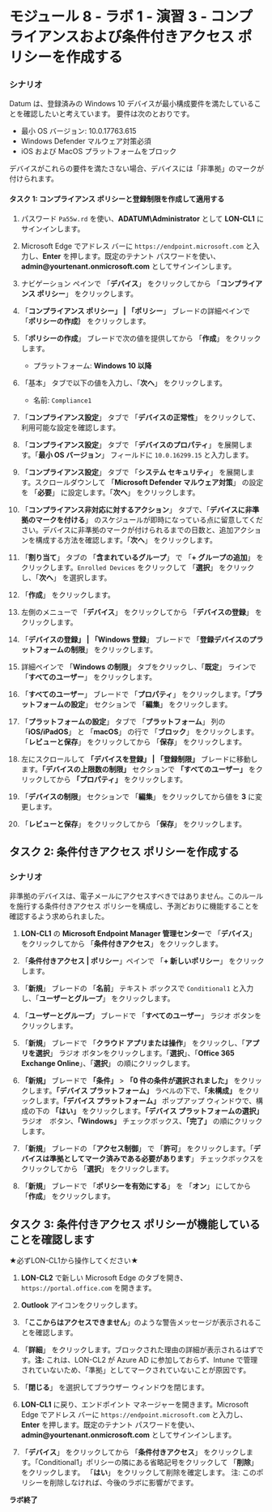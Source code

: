 # モジュール 8 - ラボ 1 - 演習 3 - コンプライアンスおよび条件付きアクセス ポリシーを作成する 

### シナリオ

Datum は、登録済みの Windows 10 デバイスが最小構成要件を満たしていることを確認したいと考えています。  要件は次のとおりです。

* 最小 OS バージョン: 10.0.17763.615
* Windows Defender マルウェア対策必須
* iOS および MacOS プラットフォームをブロック

デバイスがこれらの要件を満たさない場合、デバイスには「非準拠」のマークが付けられます。

#### タスク 1: コンプライアンス ポリシーと登録制限を作成して適用する

1.  パスワード `Pa55w.rd` を使い、**ADATUM\\Administrator** として **LON-CL1** にサインインします。 

2.  Microsoft Edge でアドレス バーに `https://endpoint.microsoft.com` と入力し、**Enter** を押します。既定のテナント パスワードを使い、**admin\@yourtenant.onmicrosoft.com** としてサインインします。

3.  ナビゲーション ペインで 「**デバイス**」 をクリックしてから 「**コンプライアンス ポリシー**」 をクリックします。

4.  「**コンプライアンス ポリシー」 | 「ポリシー**」 ブレードの詳細ペインで 「**ポリシーの作成｝** をクリックします。

5.  「**ポリシーの作成**」 ブレードで次の値を提供してから 「**作成**」 をクリックします。

    -  プラットフォーム: **Windows 10 以降**

6.  「基本」 タブで以下の値を入力し、「**次へ**」 をクリックします。

    -  名前: `Compliance1`

7.  「**コンプライアンス設定**」 タブで 「**デバイスの正常性**」 をクリックして、利用可能な設定を確認します。

8.  「**コンプライアンス設定**」 タブで 「**デバイスのプロパティ**」 を展開します。「**最小 OS バージョン**」 フィールドに `10.0.16299.15` と入力します。

9.  「**コンプライアンス設定**」 タブで 「**システム セキュリティ**」 を展開します。スクロールダウンして 
    「**Microsoft Defender マルウェア対策**」 の設定を 「**必要**」 に設定します。「**次へ**」 をクリックします。

10. 「**コンプライアンス非対応に対するアクション**」 タブで、「**デバイスに非準拠のマークを付ける**」 のスケジュールが即時になっている点に留意してください。デバイスに非準拠のマークが付けられるまでの日数と、追加アクションを構成する方法を確認します。「**次へ**」 をクリックします。 

11. 「**割り当て**」 タブの 「**含まれているグループ**」 で 「**+ グループの追加**」 をクリックします。`Enrolled Devices` をクリックして 「**選択**」 をクリックし、「**次へ**」 を選択します。

12. 「**作成**」 をクリックします。

13. 左側のメニューで 「**デバイス**」 をクリックしてから 「**デバイスの登録**」 をクリックします。

14. 「**デバイスの登録」 | 「Windows 登録**」 ブレードで 「**登録デバイスのプラットフォームの制限**」 をクリックします。

15. 詳細ペインで 「**Windows の制限**」 タブをクリックし、「**既定**」 ラインで 「**すべてのユーザー**」 をクリックします。
    
16. 「**すべてのユーザー**」 ブレードで 「**プロパティ**」 をクリックします。「**プラットフォームの設定**」 セクションで 「**編集**」 をクリックします。

17. 「**プラットフォームの設定**」 タブで 「**プラットフォーム**」 列の 「**iOS/iPadOS**」 と 「**macOS**」 の行で 「**ブロック**」 をクリックします。「**レビューと保存**」 をクリックしてから 「**保存**」 をクリックします。

18. 左にスクロールして **「デバイスを登録」 | 「登録制限」** ブレードに移動します。**「デバイスの上限数の制限」** セクションで **「すべてのユーザー」** をクリックしてから **「プロパティ」** をクリックします。

19. 「**デバイスの制限**」 セクションで 「**編集**」 をクリックしてから値を **3** に変更します。  

20. 「**レビューと保存**」 をクリックしてから 「**保存**」 をクリックします。


## タスク 2: 条件付きアクセス ポリシーを作成する

### シナリオ 

非準拠のデバイスは、電子メールにアクセスすべきではありません。このルールを施行する条件付きアクセス ポリシーを構成し、予測どおりに機能することを確認するよう求められました。


1.  **LON-CL1** の **Microsoft Endpoint Manager 管理センター**で 「**デバイス**」 をクリックしてから 「**条件付きアクセス**」 をクリックします。

2.  「**条件付きアクセス | ポリシー**」ペインで 「**+ 新しいポリシー**」 をクリックします。

3.  「**新規**」 ブレードの 「**名前**」 テキスト ボックスで `Conditional1` と入力し、「**ユーザーとグループ**」 をクリックします。

4.  「**ユーザーとグループ**」 ブレードで 「**すべてのユーザー**」 ラジオ ボタンをクリックします。

5.  「**新規**」 ブレードで 「**クラウド アプリまたは操作**」 をクリックし、「**アプリを選択**」 ラジオ ボタンをクリックします。「**選択**」、「**Office 365 Exchange Online**」、「**選択**」 の順にクリックします。

6.  **「新規」** ブレードで **「条件」**  >  **「0 件の条件が選択されました」** をクリックします。**「デバイス プラットフォーム」** ラベルの下で、**「未構成」** をクリックします。**「デバイス プラットフォーム」** ポップアップ ウィンドウで、構成の下の **「はい」** をクリックします。**「デバイス プラットフォームの選択」** ラジオ　ボタン、**「Windows」** チェックボックス、**「完了」** の順にクリックします。

7.  「**新規**」 ブレードの 「**アクセス制御**」 で 「**許可**」 をクリックします。「**デバイスは準拠としてマーク済みである必要があります**」 チェックボックスをクリックしてから 「**選択**」 をクリックします。

8.  「**新規**」 ブレードで 「**ポリシーを有効にする**」 を 「**オン**」 にしてから 「**作成**」 をクリックします。

## タスク 3: 条件付きアクセス ポリシーが機能していることを確認します

★必ずLON-CL1から操作してください★

1.  **LON-CL2** で新しい Microsoft Edge のタブを開き、`https://portal.office.com` を開きます。

2.  **Outlook** アイコンをクリックします。 

3.  「**ここからはアクセスできません**」のような警告メッセージが表示されることを確認します。

4.  「**詳細**」 をクリックします。ブロックされた理由の詳細が表示されるはずです。**注:** これは、LON-CL2 が Azure AD に参加しておらず、Intune で管理されていないため、「準拠」としてマークされていないことが原因です。

5.  「**閉じる**」 を選択してブラウザー ウィンドウを閉じます。

6.  **LON-CL1** に戻り、エンドポイント マネージャーを開きます。Microsoft Edge でアドレス バーに `https://endpoint.microsoft.com` と入力し、**Enter** を押します。既定のテナント パスワードを使い、**admin\@yourtenant.onmicrosoft.com** としてサインインします。

7.  「**デバイス**」 をクリックしてから 「**条件付きアクセス**」 をクリックします。「Conditional1」ポリシーの隣にある省略記号をクリックして 「**削除**」 をクリックします。  「**はい**」 をクリックして削除を確定します。  注: このポリシーを削除しなければ、今後のラボに影響がでます。



**ラボ終了**
